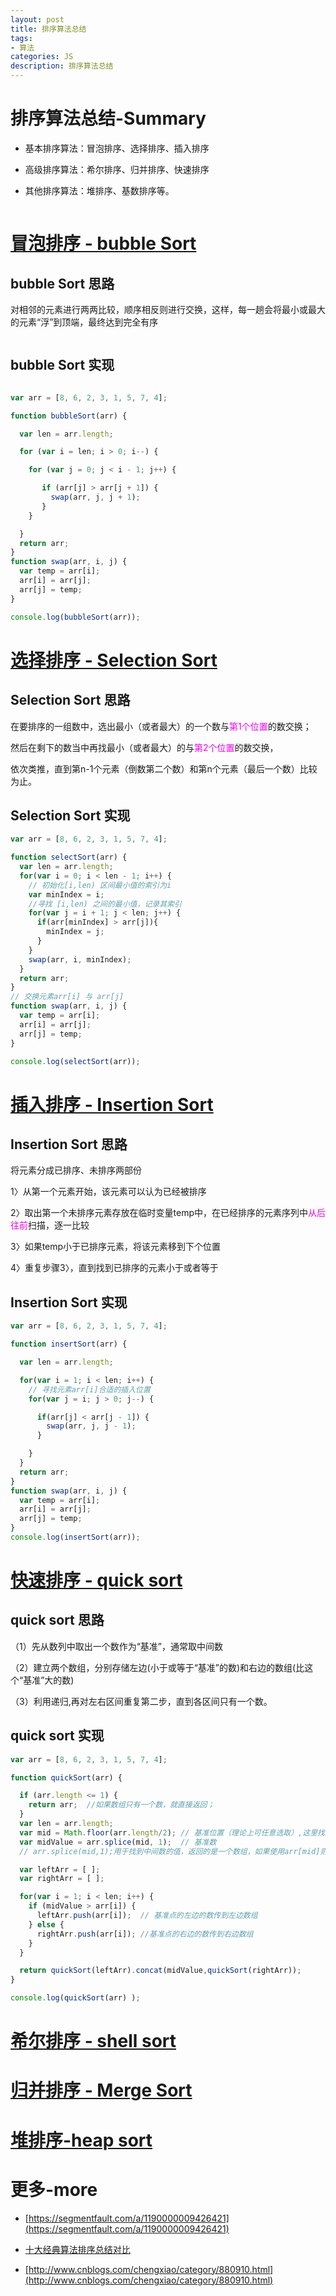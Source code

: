 ```yaml
---
layout: post
title: 排序算法总结
tags:
- 算法
categories: JS
description: 排序算法总结
---
```


# 排序算法总结-Summary

- 基本排序算法：冒泡排序、选择排序、插入排序

- 高级排序算法：希尔排序、归并排序、快速排序

- 其他排序算法：堆排序、基数排序等。

<div class="rd">
    <img src="/assets/images/2017/10-11-12/12-20-2.png" alt="">
</div>

# [冒泡排序 - bubble Sort](http://pengyouyi.site/js/2017/12/20/js-algorithms-bubbleSort)

## bubble Sort 思路

对相邻的元素进行两两比较，顺序相反则进行交换，这样，每一趟会将最小或最大的元素“浮”到顶端，最终达到完全有序

<div class="rd">
    <img src="/assets/images/2017/10-11-12/12-20-1.png" alt="">
</div>

## bubble Sort 实现

```js

var arr = [8, 6, 2, 3, 1, 5, 7, 4];

function bubbleSort(arr) {

  var len = arr.length;

  for (var i = len; i > 0; i--) {

    for (var j = 0; j < i - 1; j++) {

       if (arr[j] > arr[j + 1]) {
         swap(arr, j, j + 1);
       }
    }

  }
  return arr;
}
function swap(arr, i, j) {
  var temp = arr[i];
  arr[i] = arr[j];
  arr[j] = temp;
}

console.log(bubbleSort(arr));
```

# [选择排序 - Selection Sort](http://pengyouyi.site/js/2017/12/19/js-algorithms-selectSort)

## Selection Sort 思路
在要排序的一组数中，选出最小（或者最大）的一个数与<font color="#e0e">第1个位置</font>的数交换；

然后在剩下的数当中再找最小（或者最大）的与<font color="#e0e">第2个位置</font>的数交换，

依次类推，直到第n-1个元素（倒数第二个数）和第n个元素（最后一个数）比较为止。

## Selection Sort 实现

```js
var arr = [8, 6, 2, 3, 1, 5, 7, 4];

function selectSort(arr) {
  var len = arr.length;
  for(var i = 0; i < len - 1; i++) {
    // 初始化[i,len) 区间最小值的索引为i
    var minIndex = i;
    //寻找 [i,len) 之间的最小值，记录其索引
    for(var j = i + 1; j < len; j++) {
      if(arr[minIndex] > arr[j]){
        minIndex = j;
      }
    }
    swap(arr, i, minIndex);
  }
  return arr;
}
// 交换元素arr[i] 与 arr[j]
function swap(arr, i, j) {
  var temp = arr[i];
  arr[i] = arr[j];
  arr[j] = temp;
}

console.log(selectSort(arr));
```

# [插入排序 - Insertion Sort](http://pengyouyi.site/js/2017/12/20/js-algorithms-insertSort)

## Insertion Sort 思路

将元素分成已排序、未排序两部份

1〉从第一个元素开始，该元素可以认为已经被排序

2〉取出第一个未排序元素存放在临时变量temp中，在已经排序的元素序列中<font color="#e0e">从后往前</font>扫描，逐一比较

3〉如果temp小于已排序元素，将该元素移到下个位置

4〉重复步骤3〉，直到找到已排序的元素小于或者等于

## Insertion Sort 实现

```js
var arr = [8, 6, 2, 3, 1, 5, 7, 4];

function insertSort(arr) {

  var len = arr.length;

  for(var i = 1; i < len; i++) {
    // 寻找元素arr[i]合适的插入位置
    for(var j = i; j > 0; j--) {

      if(arr[j] < arr[j - 1]) {
        swap(arr, j, j - 1);
      }

    }
  }
  return arr;
}
function swap(arr, i, j) {
  var temp = arr[i];
  arr[i] = arr[j];
  arr[j] = temp;
}
console.log(insertSort(arr));
```

# [快速排序 - quick sort](http://pengyouyi.site/js/2017/11/28/js-algorithms-quick)

## quick sort 思路

（1）先从数列中取出一个数作为“基准”，通常取中间数

（2）建立两个数组，分别存储左边(小于或等于“基准”的数)和右边的数组(比这个“基准”大的数)

（3）利用递归,再对左右区间重复第二步，直到各区间只有一个数。

## quick sort 实现

```js
var arr = [8, 6, 2, 3, 1, 5, 7, 4];

function quickSort(arr) {

  if (arr.length <= 1) {
    return arr;  //如果数组只有一个数，就直接返回；
  }
  var len = arr.length;
  var mid = Math.floor(arr.length/2); // 基准位置（理论上可任意选取）,这里找到中间数的索引值，如果是浮点数，则向下取整
  var midValue = arr.splice(mid, 1);  // 基准数
  // arr.splice(mid,1);用于找到中间数的值，返回的是一个数组，如果使用arr[mid]则返回的是一个数值

  var leftArr = [ ];
  var rightArr = [ ];

  for(var i = 1; i < len; i++) {
    if (midValue > arr[i]) {
      leftArr.push(arr[i]);  // 基准点的左边的数传到左边数组
    } else {
      rightArr.push(arr[i]); //基准点的右边的数传到右边数组
    }
  }

  return quickSort(leftArr).concat(midValue,quickSort(rightArr));
}

console.log(quickSort(arr) );
```

# [希尔排序 - shell sort](http://pengyouyi.site/js/2017/11/28/js-algorithms-shell)

# [归并排序 - Merge Sort](http://pengyouyi.site/js/2017/11/27/js-algorithms-merge)

# [堆排序-heap sort](http://pengyouyi.site/js/2017/11/30/js-algorithms-stack)


# 更多-more

- [https://segmentfault.com/a/1190000009426421](https://segmentfault.com/a/1190000009426421)

- [十大经典算法排序总结对比](https://www.cnblogs.com/dushao/p/6004883.html)

- [http://www.cnblogs.com/chengxiao/category/880910.html](http://www.cnblogs.com/chengxiao/category/880910.html)